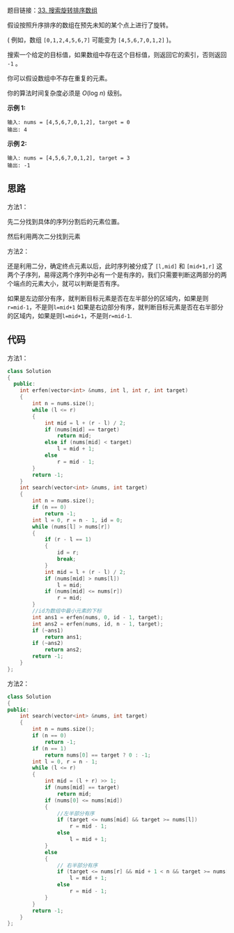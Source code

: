 题目链接：[33. 搜索旋转排序数组](https://leetcode-cn.com/problems/search-in-rotated-sorted-array/)

假设按照升序排序的数组在预先未知的某个点上进行了旋转。

( 例如，数组 `[0,1,2,4,5,6,7]` 可能变为 `[4,5,6,7,0,1,2]` )。

搜索一个给定的目标值，如果数组中存在这个目标值，则返回它的索引，否则返回 `-1` 。

你可以假设数组中不存在重复的元素。

你的算法时间复杂度必须是 *O*(log *n*) 级别。

**示例 1:**

```
输入: nums = [4,5,6,7,0,1,2], target = 0
输出: 4
```

**示例 2:**

```
输入: nums = [4,5,6,7,0,1,2], target = 3
输出: -1
```

## 思路

方法1：

先二分找到具体的序列分割后的元素位置。

然后利用两次二分找到元素

方法2：

还是利用二分，确定终点元素以后，此时序列被分成了 `[l,mid]` 和 `[mid+1,r]` 这两个子序列，易得这两个序列中必有一个是有序的，我们只需要判断这两部分的两个端点的元素大小，就可以判断是否有序。

如果是左边部分有序，就判断目标元素是否在左半部分的区域内，如果是则`r=mid-1`，不是则`l=mid+1`
如果是右边部分有序，就判断目标元素是否在右半部分的区域内，如果是则`l=mid+1`，不是则`r=mid-1`.

## 代码

方法1：

```cpp
class Solution
{
  public:
    int erfen(vector<int> &nums, int l, int r, int target)
    {
        int n = nums.size();
        while (l <= r)
        {
            int mid = l + (r - l) / 2;
            if (nums[mid] == target)
                return mid;
            else if (nums[mid] < target)
                l = mid + 1;
            else
                r = mid - 1;
        }
        return -1;
    }
    int search(vector<int> &nums, int target)
    {
        int n = nums.size();
        if (n == 0)
            return -1;
        int l = 0, r = n - 1, id = 0;
        while (nums[l] > nums[r])
        {
            if (r - l == 1)
            {
                id = r;
                break;
            }
            int mid = l + (r - l) / 2;
            if (nums[mid] > nums[l])
                l = mid;
            if (nums[mid] <= nums[r])
                r = mid;
        }
        //id为数组中最小元素的下标
        int ans1 = erfen(nums, 0, id - 1, target);
        int ans2 = erfen(nums, id, n - 1, target);
        if (~ans1)
            return ans1;
        if (~ans2)
            return ans2;
        return -1;
    }
};
```

方法2：

```cpp
class Solution
{
public:
    int search(vector<int> &nums, int target)
    {
        int n = nums.size();
        if (n == 0)
            return -1;
        if (n == 1)
            return nums[0] == target ? 0 : -1;
        int l = 0, r = n - 1;
        while (l <= r)
        {
            int mid = (l + r) >> 1;
            if (nums[mid] == target)
                return mid;
            if (nums[0] <= nums[mid])
            {
                //左半部分有序
                if (target <= nums[mid] && target >= nums[l])
                    r = mid - 1;
                else
                    l = mid + 1;
            }
            else
            {
                // 右半部分有序
                if (target <= nums[r] && mid + 1 < n && target >= nums[mid + 1])
                    l = mid + 1;
                else
                    r = mid - 1;
            }
        }
        return -1;
    }
};
```

